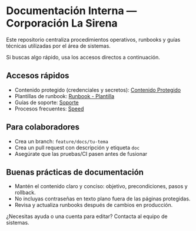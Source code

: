 # Documentación Interna — Corporación La Sirena

Este repositorio centraliza procedimientos operativos, runbooks y guías técnicas utilizadas por el área de sistemas.

Si buscas algo rápido, usa los accesos directos a continuación.

## Accesos rápidos
- Contenido protegido (credenciales y secretos): [Contenido Protegido](contenido_protegido.md)
- Plantillas de runbook: [Runbook - Plantilla](templates_docs/runbook_template.md)
- Guías de soporte: [Soporte](soporte/index.md)
- Procesos frecuentes: [Speed](speed/index.md)

## Para colaboradores
- Crea un branch: `feature/docs/tu-tema`
- Crea un pull request con descripción y etiqueta `doc`
- Asegúrate que las pruebas/CI pasen antes de fusionar

## Buenas prácticas de documentación
- Mantén el contenido claro y conciso: objetivo, precondiciones, pasos y rollback.
- No incluyas contraseñas en texto plano fuera de las páginas protegidas.
- Revisa y actualiza runbooks después de cambios en producción.

¿Necesitas ayuda o una cuenta para editar? Contacta al equipo de sistemas.